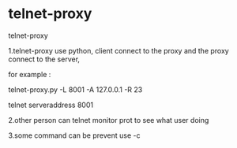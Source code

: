 telnet-proxy
============

telnet-proxy

1.telnet-proxy use python, client connect to the proxy and the proxy connect to the server, 

for example :

telnet-proxy.py -L 8001 -A 127.0.0.1 -R 23

telnet serveraddress 8001

2.other person can telnet monitor prot to see what user doing

3.some command can be prevent use -c
